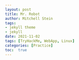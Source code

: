 ```yaml
---
layout: post
title: Mr. Robot
author: Mitchell Stein
tags:
- jekyll theme
- jekyll
date: 2021-11-02
tags: [TryHackMe, WebApp, Linux]
categories: [Practice]
toc:  true
---
```


